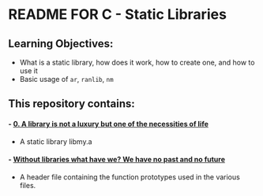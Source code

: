 # README FOR C - Static Libraries

## Learning Objectives:
* What is a static library, how does it work, how to create one, and how to use it
* Basic usage of `ar`, `ranlib`, `nm`

## This repository contains:

#### - [0. A library is not a luxury but one of the necessities of life](https://github.com/saiss-ahmed/alx-low_level_programming/blob/main/0x09-static_libraries/libmy.a)
- A  static library libmy.a 

#### - [ Without libraries what have we? We have no past and no future](https://github.com/saiss-ahmed/alx-low_level_programming/blob/main/0x09-static_libraries/create_static_lib.sh)
- A header file containing the function prototypes used in the various files.
